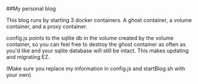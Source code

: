 ##My personal blog

This blog runs by starting 3 docker containers.  A ghost container, a volume container, and a proxy container.

config.js points to the sqlite db in the volume created by the volume container, so you can feel free to destroy the ghost container as often as you'd like and your sqlite database will still be intact. This makes updating and migrating EZ.

(Make sure you replace my information in config.js and startBlog.sh with your own)
